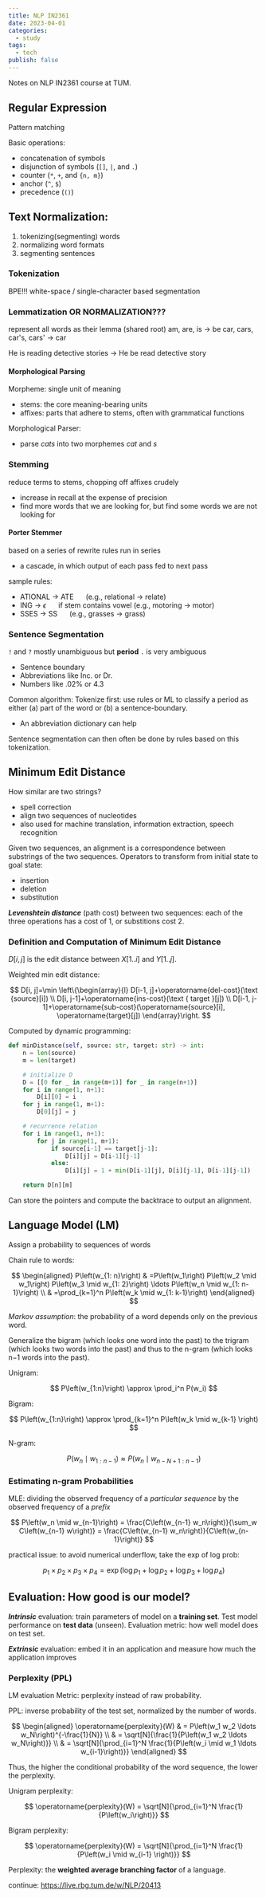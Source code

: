 ```yaml
---
title: NLP IN2361
date: 2023-04-01
categories:
  - study
tags:
  - tech
publish: false
---
```


Notes on NLP IN2361 course at TUM.

<!-- more -->

## Regular Expression

Pattern matching

Basic operations:

- concatenation of symbols
- disjunction of symbols (`[]`, `|`, and `.`)
- counter (`*`, `+`, and `{n, m}`)
- anchor (`^`, `$`)
- precedence (`()`)

## Text Normalization:

1. tokenizing(segmenting) words
2. normalizing word formats
3. segmenting sentences

### Tokenization

BPE!!!
white-space / single-character based segmentation

### Lemmatization OR NORMALIZATION???

represent all words as their lemma (shared root)
am, are, is $\rightarrow$ be
car, cars, car's, cars' $\rightarrow$ car

He is reading detective stories
$\rightarrow$ He be read detective story

#### Morphological Parsing

Morpheme: single unit of meaning

- stems: the core meaning-bearing units
- affixes: parts that adhere to stems, often with grammatical functions

Morphological Parser:

- parse _cats_ into two morphemes _cat_ and _s_

### Stemming

reduce terms to stems, chopping off affixes crudely

- increase in recall at the expense of precision
- find more words that we are looking for, but find some words we are not looking for

#### Porter Stemmer

based on a series of rewrite rules run in series

- a cascade, in which output of each pass fed to next pass

sample rules:

- ATIONAL $\rightarrow$ ATE $\quad$ (e.g., relational $\rightarrow$ relate)
- ING $\rightarrow$ $\epsilon$ $\quad$ if stem contains vowel (e.g., motoring $\rightarrow$ motor)
- SSES $\rightarrow$ SS $\quad$ (e.g., grasses $\rightarrow$ grass)

### Sentence Segmentation

`!` and `?` mostly unambiguous but **period** `.` is very ambiguous

- Sentence boundary
- Abbreviations like Inc. or Dr.
- Numbers like .02% or 4.3

Common algorithm: Tokenize first: use rules or ML to classify a period as either (a) part of the word or (b) a sentence-boundary.

- An abbreviation dictionary can help

Sentence segmentation can then often be done by rules based on this tokenization.

## Minimum Edit Distance

How similar are two strings?

- spell correction
- align two sequences of nucleotides
- also used for machine translation, information extraction, speech recognition

Given two sequences, an alignment is a correspondence between substrings of the two sequences. Operators to transform from initial state to goal state:

- insertion
- deletion
- substitution

**_Levenshtein distance_** (path cost) between two sequences: each of the three operations has a cost of 1, or substitions cost 2.

### Definition and Computation of Minimum Edit Distance

$D[i, j]$ is the edit distance between $X[1..i]$ and $Y[1..j]$.

Weighted min edit distance:

$$
D[i, j]=\min \left\{\begin{array}{l}
D[i-1, j]+\operatorname{del-cost}(\text {source}[i]) \\
D[i, j-1]+\operatorname{ins-cost}(\text { target }[j]) \\
D[i-1, j-1]+\operatorname{sub-cost}(\operatorname{source}[i], \operatorname{target}[j])
\end{array}\right.
$$

Computed by dynamic programming:

```py
def minDistance(self, source: str, target: str) -> int:
    n = len(source)
    m = len(target)

    # initialize D
    D = [[0 for _ in range(m+1)] for _ in range(n+1)]
    for i in range(1, n+1):
        D[i][0] = i
    for j in range(1, m+1):
        D[0][j] = j

    # recurrence relation
    for i in range(1, n+1):
        for j in range(1, m+1):
            if source[i-1] == target[j-1]:
                D[i][j] = D[i-1][j-1]
            else:
                D[i][j] = 1 + min(D[i-1][j], D[i][j-1], D[i-1][j-1])

    return D[n][m]
```

Can store the pointers and compute the backtrace to output an alignment.

## Language Model (LM)

Assign a probability to sequences of words

Chain rule to words:

$$
\begin{aligned}
P\left(w_{1: n}\right) & =P\left(w_1\right) P\left(w_2 \mid w_1\right) P\left(w_3 \mid w_{1: 2}\right) \ldots P\left(w_n \mid w_{1: n-1}\right) \\
& =\prod_{k=1}^n P\left(w_k \mid w_{1: k-1}\right)
\end{aligned}
$$

_Markov assumption_: the probability of a word depends only on the previous word.

Generalize the bigram (which looks one word into the past) to the trigram (which looks two words into the past) and thus to the n-gram (which looks n−1 words into the past).

Unigram:

$$
P\left(w_{1:n}\right) \approx \prod_i^n P(w_i)
$$

Bigram:

$$
P\left(w_{1:n}\right) \approx \prod_{k=1}^n P\left(w_k \mid w_{k-1} \right)
$$

N-gram:

$$
P\left(w_n \mid w_{1: n-1}\right) \approx P\left(w_n \mid w_{n-N+1: n-1}\right)
$$

### Estimating n-gram Probabilities

MLE: dividing the observed frequency of a _particular sequence_ by the observed frequency of a _prefix_

$$
P\left(w_n \mid w_{n-1}\right) = \frac{C\left(w_{n-1} w_n\right)}{\sum_w C\left(w_{n-1} w\right)} = \frac{C\left(w_{n-1} w_n\right)}{C\left(w_{n-1}\right)}
$$

practical issue: to avoid numerical underflow, take the exp of log prob:

$$
p_1 \times p_2 \times p_3 \times p_4=\exp \left(\log p_1+\log p_2+\log p_3+\log p_4\right)
$$

## Evaluation: How good is our model?

**_Intrinsic_** evaluation: train parameters of model on a **training set**. Test model performance on **test data** (unseen). Evaluation metric: how well model does on test set.

**_Extrinsic_** evaluation: embed it in an application and measure how much the application improves

### Perplexity (PPL)

LM evaluation Metric: perplexity instead of raw probability.

PPL: inverse probability of the test set, normalized by the number of words.

$$
\begin{aligned}
\operatorname{perplexity}(W) & = P\left(w_1 w_2 \ldots w_N\right)^{-\frac{1}{N}} \\
& = \sqrt[N]{\frac{1}{P\left(w_1 w_2 \ldots w_N\right)}} \\
& = \sqrt[N]{\prod_{i=1}^N \frac{1}{P\left(w_i \mid w_1 \ldots w_{i-1}\right)}}
\end{aligned}
$$

Thus, the higher the conditional probability of the word sequence, the lower the perplexity.

Unigram perplexity:

$$
\operatorname{perplexity}(W) = \sqrt[N]{\prod_{i=1}^N \frac{1}{P\left(w_i\right)}}
$$

Bigram perplexity:

$$
\operatorname{perplexity}(W) = \sqrt[N]{\prod_{i=1}^N \frac{1}{P\left(w_i \mid w_{i-1} \right)}}
$$

Perplexity: the **weighted average branching factor** of a language.

continue: https://live.rbg.tum.de/w/NLP/20413
